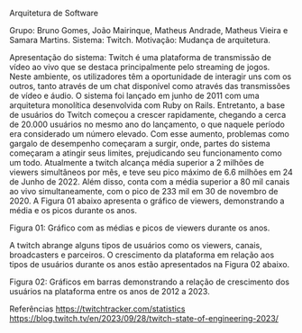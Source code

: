 Arquitetura de Software


Grupo: Bruno Gomes, João Mairinque, Matheus Andrade, Matheus Vieira e Samara Martins.
Sistema: Twitch.
Motivação: Mudança de arquitetura.


Apresentação do sistema:
Twitch é uma plataforma de transmissão de vídeo ao vivo que se destaca principalmente pelo streaming de jogos. Neste ambiente, os utilizadores têm a oportunidade de interagir uns com os outros, tanto através de um chat disponível como através das transmissões de vídeo e áudio. O sistema foi lançado em junho de 2011 com uma arquitetura monolítica desenvolvida com Ruby on Rails. Entretanto, a base de usuários do Twitch começou a crescer rapidamente, chegando a cerca de 20.000 usuários no mesmo ano do lançamento, o que naquele período era considerado um número elevado. Com esse aumento, problemas como gargalo de desempenho começaram a surgir, onde, partes do sistema começaram a atingir seus limites, prejudicando seu funcionamento como um todo.
Atualmente a twitch alcança média superior a 2 milhões de viewers simultâneos por mês, e teve seu pico máximo de 6.6 milhões em 24 de Junho de 2022. Além disso, conta com a média superior a 80 mil canais ao vivo simultaneamente, com o pico de 233 mil em 30 de novembro de 2020. A Figura 01 abaixo apresenta o gráfico de viewers, demonstrando a média e os picos durante os anos.



Figura 01: Gráfico com as médias e picos de viewers durante os anos.


A twitch abrange alguns tipos de usuários como os viewers, canais, broadcasters e parceiros. O crescimento da plataforma em relação aos tipos de usuários durante os anos estão apresentados na Figura 02 abaixo.

Figura 02: Gráficos em barras demonstrando a relação de crescimento dos usuários na plataforma entre os anos de 2012 a 2023.



Referências
https://twitchtracker.com/statistics
https://blog.twitch.tv/en/2023/09/28/twitch-state-of-engineering-2023/
